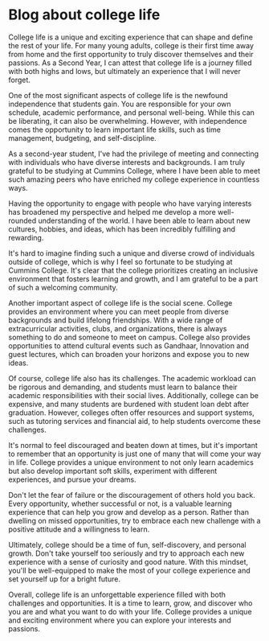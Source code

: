 <H1>Blog about college life</H1>

College life is a unique and exciting experience that can shape and define the rest of your life. For many young adults, college is their first time away from home and the first opportunity to truly discover themselves and their passions. As a Second Year, I can attest that college life is a journey filled with both highs and lows, but ultimately an experience that I will never forget.

One of the most significant aspects of college life is the newfound independence that students gain. You are responsible for your own schedule, academic performance, and personal well-being. While this can be liberating, it can also be overwhelming. However, with independence comes the opportunity to learn important life skills, such as time management, budgeting, and self-discipline.

As a second-year student, I've had the privilege of meeting and connecting with individuals who have diverse interests and backgrounds. I am truly grateful to be studying at Cummins College, where I have been able to meet such amazing peers who have enriched my college experience in countless ways.

Having the opportunity to engage with people who have varying interests has broadened my perspective and helped me develop a more well-rounded understanding of the world. I have been able to learn about new cultures, hobbies, and ideas, which has been incredibly fulfilling and rewarding.

It's hard to imagine finding such a unique and diverse crowd of individuals outside of college, which is why I feel so fortunate to be studying at Cummins College. It's clear that the college prioritizes creating an inclusive environment that fosters learning and growth, and I am grateful to be a part of such a welcoming community.


Another important aspect of college life is the social scene. College provides an environment where you can meet people from diverse backgrounds and build lifelong friendships. With a wide range of extracurricular activities, clubs, and organizations, there is always something to do and someone to meet on campus. College also provides opportunities to attend cultural events such as Gandhaar, Innovation  and guest lectures, which can broaden your horizons and expose you to new ideas. 

Of course, college life also has its challenges. The academic workload can be rigorous and demanding, and students must learn to balance their academic responsibilities with their social lives. Additionally, college can be expensive, and many students are burdened with student loan debt after graduation. However, colleges often offer resources and support systems, such as tutoring services and financial aid, to help students overcome these challenges.

It's normal to feel discouraged and beaten down at times, but it's important to remember that an opportunity is just one of many that will come your way in life. College provides a unique environment to not only learn academics but also develop important soft skills, experiment with different experiences, and pursue your dreams.

Don't let the fear of failure or the discouragement of others hold you back. Every opportunity, whether successful or not, is a valuable learning experience that can help you grow and develop as a person. Rather than dwelling on missed opportunities, try to embrace each new challenge with a positive attitude and a willingness to learn.

Ultimately, college should be a time of fun, self-discovery, and personal growth. Don't take yourself too seriously and try to approach each new experience with a sense of curiosity and good nature. With this mindset, you'll be well-equipped to make the most of your college experience and set yourself up for a bright future.

Overall, college life is an unforgettable experience filled with both challenges and opportunities. It is a time to learn, grow, and discover who you are and what you want to do with your life. College provides a unique and exciting environment where you can explore your interests and passions.
